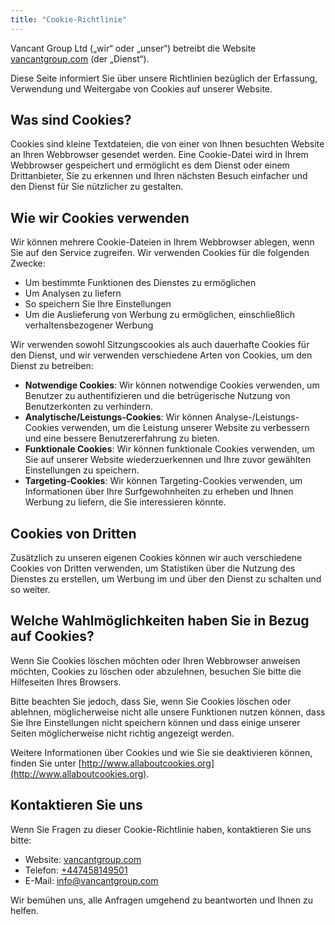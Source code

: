 ```yaml
---
title: "Cookie-Richtlinie"
---
```


Vancant Group Ltd („wir“ oder „unser“) betreibt die Website [vancantgroup.com](https://vancantgroup.com) (der „Dienst“).

Diese Seite informiert Sie über unsere Richtlinien bezüglich der Erfassung, Verwendung und Weitergabe von Cookies auf unserer Website.

## Was sind Cookies?

Cookies sind kleine Textdateien, die von einer von Ihnen besuchten Website an Ihren Webbrowser gesendet werden. Eine Cookie-Datei wird in Ihrem Webbrowser gespeichert und ermöglicht es dem Dienst oder einem Drittanbieter, Sie zu erkennen und Ihren nächsten Besuch einfacher und den Dienst für Sie nützlicher zu gestalten.

## Wie wir Cookies verwenden

Wir können mehrere Cookie-Dateien in Ihrem Webbrowser ablegen, wenn Sie auf den Service zugreifen. Wir verwenden Cookies für die folgenden Zwecke:

- Um bestimmte Funktionen des Dienstes zu ermöglichen
- Um Analysen zu liefern
- So speichern Sie Ihre Einstellungen
- Um die Auslieferung von Werbung zu ermöglichen, einschließlich verhaltensbezogener Werbung

Wir verwenden sowohl Sitzungscookies als auch dauerhafte Cookies für den Dienst, und wir verwenden verschiedene Arten von Cookies, um den Dienst zu betreiben:

- **Notwendige Cookies**: Wir können notwendige Cookies verwenden, um Benutzer zu authentifizieren und die betrügerische Nutzung von Benutzerkonten zu verhindern.
- **Analytische/Leistungs-Cookies**: Wir können Analyse-/Leistungs-Cookies verwenden, um die Leistung unserer Website zu verbessern und eine bessere Benutzererfahrung zu bieten.
- **Funktionale Cookies**: Wir können funktionale Cookies verwenden, um Sie auf unserer Website wiederzuerkennen und Ihre zuvor gewählten Einstellungen zu speichern.
- **Targeting-Cookies**: Wir können Targeting-Cookies verwenden, um Informationen über Ihre Surfgewohnheiten zu erheben und Ihnen Werbung zu liefern, die Sie interessieren könnte.

## Cookies von Dritten

Zusätzlich zu unseren eigenen Cookies können wir auch verschiedene Cookies von Dritten verwenden, um Statistiken über die Nutzung des Dienstes zu erstellen, um Werbung im und über den Dienst zu schalten und so weiter.

## Welche Wahlmöglichkeiten haben Sie in Bezug auf Cookies?

Wenn Sie Cookies löschen möchten oder Ihren Webbrowser anweisen möchten, Cookies zu löschen oder abzulehnen, besuchen Sie bitte die Hilfeseiten Ihres Browsers.

Bitte beachten Sie jedoch, dass Sie, wenn Sie Cookies löschen oder ablehnen, möglicherweise nicht alle unsere Funktionen nutzen können, dass Sie Ihre Einstellungen nicht speichern können und dass einige unserer Seiten möglicherweise nicht richtig angezeigt werden.

Weitere Informationen über Cookies und wie Sie sie deaktivieren können, finden Sie unter [http://www.allaboutcookies.org](http://www.allaboutcookies.org).

## Kontaktieren Sie uns

Wenn Sie Fragen zu dieser Cookie-Richtlinie haben, kontaktieren Sie uns bitte:

- Website: [vancantgroup.com](https://vancantgroup.com)
- Telefon: [+447458149501](tel:+447458149501)
- E-Mail: [info@vancantgroup.com](mailto:info@vancantgroup.com)

Wir bemühen uns, alle Anfragen umgehend zu beantworten und Ihnen zu helfen.

